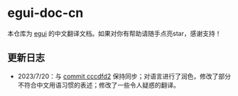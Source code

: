 # egui-doc-cn

本仓库为 [egui](https://github.com/emilk/egui) 的中文翻译文档。如果对你有帮助请随手点亮star，感谢支持！

## 更新日志

* 2023/7/20：与 [commit cccdfd2](https://github.com/emilk/egui/commit/cccdfd246e5615d27c4a5543129153f950d0dd5c) 保持同步；对语言进行了润色，修改了部分不符合中文用语习惯的表述；修改了一些令人疑惑的翻译。
